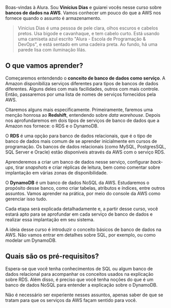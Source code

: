 <div class="formattedText" data-external-links="">
                                <p>Boas-vindas à Alura. Sou <strong>Vinícius Dias</strong> e guiarei vocês nesse curso sobre <strong>bancos de dados na AWS</strong>. Vamos conhecer um pouco do que a AWS nos fornece quando o assunto é armazenamento.</p>
<blockquote>
<p>Vinicius Dias é uma pessoa de pele clara, olhos escuros e cabelos pretos. Usa bigode e cavanhaque, e tem cabelo curto. Está usando uma camiseta azul escrito "Alura -  Escola de Programação &amp; DevOps", e está sentado em uma cadeira preta. Ao fundo, há uma parede lisa com iluminação lilás.</p>
</blockquote>
<h2>O que vamos aprender?</h2>
<p>Começaremos entendendo o <strong>conceito de banco de dados como serviço</strong>. A Amazon disponibiliza serviços diferentes para tipos de bancos de dados diferentes. Alguns deles com mais facilidades, outros com mais controle. Então, passaremos por uma lista de nomes de serviços fornecidos pela AWS.</p>
<p>Citaremos alguns mais especificamente. Primeiramente, faremos uma menção honrosa ao <strong>Redshift</strong>, entendendo sobre <em>data warehouse</em>. Depois nos aprofundaremos em dois tipos de serviços de banco de dados que a Amazon nos fornece: o RDS e o DynamoDB.</p>
<p>O <strong>RDS</strong> é uma opção para banco de dados relacionais, que é o tipo de banco de dados mais comum de se aprender inicialmente em cursos de programação. Os bancos de dados relacionais (como MySQL, PostgresSQL, SQL Server e Oracle) estão disponíveis através da AWS com o serviço RDS.</p>
<p>Aprenderemos a criar um banco de dados nesse serviço, configurar <em>back-ups</em>, tirar <em>snapshots</em> e criar réplicas de leitura, bem como comentar sobre implantação em várias zonas de disponibilidade.</p>
<p>O <strong>DynamoDB</strong> é um banco de dados NoSQL da AWS. Estudaremos o propósito desse banco, como criar tabelas, atributos e índices, entre outros assuntos. Vamos aprender na prática, por meio do console da AWS como gerenciar isso tudo.</p>
<p>Cada etapa será explicada detalhadamente e, a partir desse curso, você estará apto para se aprofundar em cada serviço de banco de dados e realizar essa implantação em seu sistema.</p>
<p>A ideia desse curso é introduzir o conceito básicos de banco de dados na AWS. Não vamos entrar em detalhes sobre SQL, por exemplo, ou como modelar um DynamoDB.</p>
<h2>Quais são os pré-requisitos?</h2>
<p>Espera-se que você tenha conhecimentos de SQL ou algum banco de dados relacional para acompanhar os conceitos usados na explicação sobre RDS. Além disso, é preciso que você tenha noções do que é um banco de dados NoSQL para entender a explicação sobre o DynamoDB.</p>
<p>Não é necessário ser experiente nesses assuntos, apenas saber de que se tratam para que os serviços da AWS façam sentido para você.</p>
                        </div>